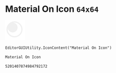 # Material On Icon `64x64`
<img src="/img/Material%20On%20Icon.png" width=64 height=64>

``` CSharp
EditorGUIUtility.IconContent("Material On Icon")
```
```
Material On Icon
```
```
5201407874984792172
```
